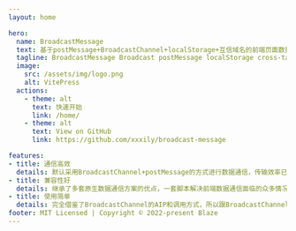 ```yaml
---
layout: home

hero:
  name: BroadcastMessage
  text: 基于postMessage+BroadcastChannel+localStorage+互信域名的前端页面数据通信解决方案
  tagline: BroadcastMessage Broadcast postMessage localStorage cross-tab cross-domain ipc domain trust
  image:
    src: /assets/img/logo.png
    alt: VitePress
  actions:
    - theme: alt
      text: 快速开始
      link: /home/
    - theme: alt
      text: View on GitHub
      link: https://github.com/xxxily/broadcast-message

features:
- title: 通信高效
  details: 默认采用BroadcastChannel+postMessage的方式进行数据通信，传输效率已经非常接近原生方案的通信效率，可以放心使用
- title: 兼容性好
  details: 继承了多套原生数据通信方案的优点，一套脚本解决前端数据通信面临的众多情况，且在保证数据通信正常的前提下，尽可能兼容更低版本的浏览器
- title: 使用简单
  details: 完全借鉴了BroadcastChannel的AIP和调用方式，所以跟BroadcastChannel的使用方式相近，减少了不必要的心智负担，做到简单高效易用
footer: MIT Licensed | Copyright © 2022-present Blaze
---
```

